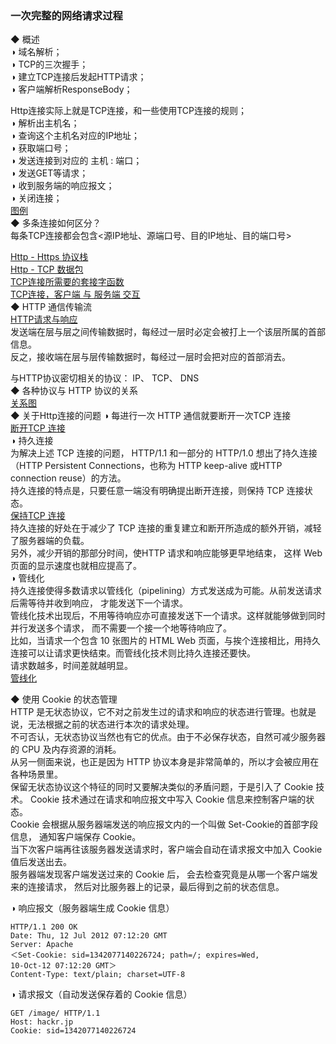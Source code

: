 ### 一次完整的网络请求过程  
◆ 概述    
◑ 域名解析；  
◑ TCP的三次握手；  
◑ 建立TCP连接后发起HTTP请求；  
◑ 客户端解析ResponseBody；  

Http连接实际上就是TCP连接，和一些使用TCP连接的规则；  
◑ 解析出主机名；  
◑ 查询这个主机名对应的IP地址；  
◑ 获取端口号；  
◑ 发送连接到对应的 主机 : 端口；  
◑ 发送GET等请求；  
◑ 收到服务端的响应报文；  
◑ 关闭连接；  
[图例](../../ImageFiles/http_008.png)  
 ◆ 多条连接如何区分？  
 每条TCP连接都会包含<源IP地址、源端口号、目的IP地址、目的端口号>  

[Http - Https 协议栈](../../ImageFiles/http_001.png)  
[Http - TCP 数据包](../../ImageFiles/http_002.png)  
[TCP连接所需要的套接字函数](../../ImageFiles/http_003.png)  
[TCP连接，客户端 与 服务端 交互](../../ImageFiles/http_004.png)  
◆ HTTP 通信传输流  
[HTTP请求与响应](../../ImageFiles/http_005.png)  
发送端在层与层之间传输数据时，每经过一层时必定会被打上一个该层所属的首部信息。   
反之，接收端在层与层传输数据时，每经过一层时会把对应的首部消去。  

与HTTP协议密切相关的协议：  IP、 TCP、 DNS  
◆ 各种协议与 HTTP 协议的关系  
[关系图](../../ImageFiles/http_007.png)  
◆ 关于Http连接的问题
◑ 每进行一次 HTTP 通信就要断开一次TCP 连接  
[断开TCP 连接](../../ImageFiles/http_009.png)  
◑ 持久连接  
为解决上述 TCP 连接的问题， HTTP/1.1 和一部分的 HTTP/1.0 想出了持久连接（HTTP Persistent Connections，也称为 HTTP keep-alive 或HTTP connection reuse）的方法。  
持久连接的特点是，只要任意一端没有明确提出断开连接，则保持 TCP 连接状态。  
[保持TCP 连接](../../ImageFiles/http_010.png)  
持久连接的好处在于减少了 TCP 连接的重复建立和断开所造成的额外开销，减轻了服务器端的负载。  
另外，减少开销的那部分时间，使HTTP 请求和响应能够更早地结束， 这样 Web 页面的显示速度也就相应提高了。  
◑ 管线化  
持久连接使得多数请求以管线化（pipelining）方式发送成为可能。从前发送请求后需等待并收到响应， 才能发送下一个请求。  
管线化技术出现后，不用等待响应亦可直接发送下一个请求。这样就能够做到同时并行发送多个请求， 而不需要一个接一个地等待响应了。  
比如，当请求一个包含 10 张图片的 HTML Web 页面，与挨个连接相比，用持久连接可以让请求更快结束。而管线化技术则比持久连接还要快。  
请求数越多，时间差就越明显。  
[管线化](../../ImageFiles/http_011.png)  

◆ 使用 Cookie 的状态管理  
HTTP 是无状态协议，它不对之前发生过的请求和响应的状态进行管理。也就是说，无法根据之前的状态进行本次的请求处理。  
不可否认，无状态协议当然也有它的优点。由于不必保存状态，自然可减少服务器的 CPU 及内存资源的消耗。  
从另一侧面来说，也正是因为 HTTP 协议本身是非常简单的，所以才会被应用在各种场景里。  
保留无状态协议这个特征的同时又要解决类似的矛盾问题，于是引入了 Cookie 技术。 Cookie 技术通过在请求和响应报文中写入 Cookie 信息来控制客户端的状态。  
Cookie 会根据从服务器端发送的响应报文内的一个叫做 Set-Cookie的首部字段信息， 通知客户端保存 Cookie。  
当下次客户端再往该服务器发送请求时，客户端会自动在请求报文中加入 Cookie 值后发送出去。  
服务器端发现客户端发送过来的 Cookie 后， 会去检查究竟是从哪一个客户端发来的连接请求， 然后对比服务器上的记录，最后得到之前的状态信息。  

◑ 响应报文（服务器端生成 Cookie 信息）  
```
HTTP/1.1 200 OK
Date: Thu, 12 Jul 2012 07:12:20 GMT
Server: Apache
＜Set-Cookie: sid=1342077140226724; path=/; expires=Wed,
10-Oct-12 07:12:20 GMT＞
Content-Type: text/plain; charset=UTF-8
```
◑ 请求报文（自动发送保存着的 Cookie 信息）  
```
GET /image/ HTTP/1.1
Host: hackr.jp
Cookie: sid=1342077140226724
```
